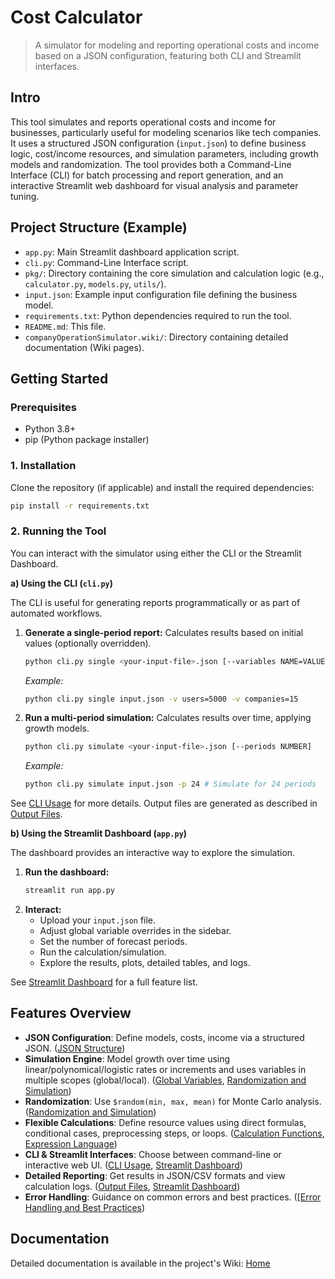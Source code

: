# Cost Calculator

> A simulator for modeling and reporting operational costs and income based on a JSON configuration, featuring both CLI and Streamlit interfaces.

## Intro

This tool simulates and reports operational costs and income for businesses, particularly useful for modeling scenarios like tech companies. It uses a structured JSON configuration (`input.json`) to define business logic, cost/income resources, and simulation parameters, including growth models and randomization. The tool provides both a Command-Line Interface (CLI) for batch processing and report generation, and an interactive Streamlit web dashboard for visual analysis and parameter tuning.

## Project Structure (Example)

*   `app.py`: Main Streamlit dashboard application script.
*   `cli.py`: Command-Line Interface script.
*   `pkg/`: Directory containing the core simulation and calculation logic (e.g., `calculator.py`, `models.py`, `utils/`).
*   `input.json`: Example input configuration file defining the business model.
*   `requirements.txt`: Python dependencies required to run the tool.
*   `README.md`: This file.
*   `companyOperationSimulator.wiki/`: Directory containing detailed documentation (Wiki pages).

## Getting Started

### Prerequisites

*   Python 3.8+
*   pip (Python package installer)

### 1. Installation

Clone the repository (if applicable) and install the required dependencies:

```bash
pip install -r requirements.txt
```

### 2. Running the Tool

You can interact with the simulator using either the CLI or the Streamlit Dashboard.

**a) Using the CLI (`cli.py`)**

The CLI is useful for generating reports programmatically or as part of automated workflows.

1.  **Generate a single-period report:**
    Calculates results based on initial values (optionally overridden).

    ```bash
    python cli.py single <your-input-file>.json [--variables NAME=VALUE...]
    ```
    *Example:*
    ```bash
    python cli.py single input.json -v users=5000 -v companies=15
    ```

2.  **Run a multi-period simulation:**
    Calculates results over time, applying growth models.

    ```bash
    python cli.py simulate <your-input-file>.json [--periods NUMBER]
    ```
    *Example:*
    ```bash
    python cli.py simulate input.json -p 24 # Simulate for 24 periods
    ```

See [CLI Usage](https://github.com/02loveslollipop/companyOperationSimulator/wiki/CLI-Usage) for more details. Output files are generated as described in [Output Files](https://github.com/02loveslollipop/companyOperationSimulator/wiki/Output-Files).

**b) Using the Streamlit Dashboard (`app.py`)**

The dashboard provides an interactive way to explore the simulation.

1.  **Run the dashboard:**
    ```bash
    streamlit run app.py
    ```
2.  **Interact:**
    *   Upload your `input.json` file.
    *   Adjust global variable overrides in the sidebar.
    *   Set the number of forecast periods.
    *   Run the calculation/simulation.
    *   Explore the results, plots, detailed tables, and logs.

See [Streamlit Dashboard](https://github.com/02loveslollipop/companyOperationSimulator/wiki/Streamlit-Dashboard) for a full feature list.

## Features Overview

*   **JSON Configuration**: Define models, costs, income via a structured JSON. ([JSON Structure](https://github.com/02loveslollipop/companyOperationSimulator/wiki/Json-structure))
*   **Simulation Engine**: Model growth over time using linear/polynomical/logistic rates or increments and uses variables in multiple scopes (global/local). ([Global Variables](https://github.com/02loveslollipop/companyOperationSimulator/wiki/Global-variables), [Randomization and Simulation](https://github.com/02loveslollipop/companyOperationSimulator/wiki/Randomization-and-Simulation))
*   **Randomization**: Use `$random(min, max, mean)` for Monte Carlo analysis. ([Randomization and Simulation](https://github.com/02loveslollipop/companyOperationSimulator/wiki/Randomization-and-Simulation))
*   **Flexible Calculations**: Define resource values using direct formulas, conditional cases, preprocessing steps, or loops. ([Calculation Functions](https://github.com/02loveslollipop/companyOperationSimulator/wiki/Calculation-functions), [Expression Language](https://github.com/02loveslollipop/companyOperationSimulator/wiki/Expression-Language))
*   **CLI & Streamlit Interfaces**: Choose between command-line or interactive web UI. ([CLI Usage](https://github.com/02loveslollipop/companyOperationSimulator/wiki/CLI-Usage), [Streamlit Dashboard](https://github.com/02loveslollipop/companyOperationSimulator/wiki/Streamlit-Dashboard))
*   **Detailed Reporting**: Get results in JSON/CSV formats and view calculation logs. ([Output Files](https://github.com/02loveslollipop/companyOperationSimulator/wiki/Output-Files), [Streamlit Dashboard](https://github.com/02loveslollipop/companyOperationSimulator/wiki/Streamlit-Dashboard))
*   **Error Handling**: Guidance on common errors and best practices. ([[Error Handling and Best Practices](https://github.com/02loveslollipop/companyOperationSimulator/wiki/Error-Handling-and-Best-Practices))

## Documentation

Detailed documentation is available in the project's Wiki: [Home](https://github.com/02loveslollipop/companyOperationSimulator/wiki)
